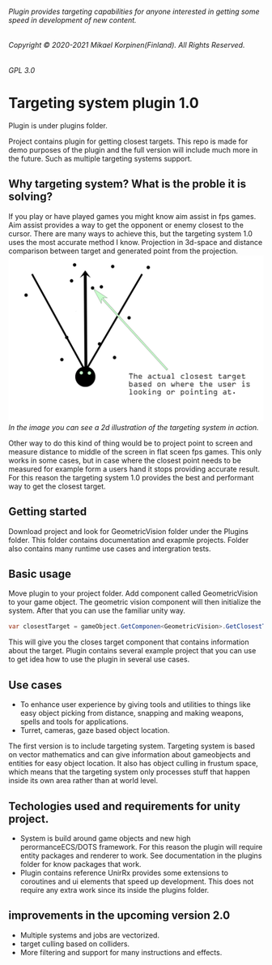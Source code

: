 ###### Plugin provides targeting capabilities for anyone interested in getting some speed in development of new content.
###### Copyright © 2020-2021 Mikael Korpinen(Finland). All Rights Reserved.
###### GPL 3.0

# Targeting system plugin 1.0
Plugin is under plugins folder.


Project contains plugin for getting closest targets.
This repo is made for demo purposes of the plugin and the full version will include much more in the future.
Such as multiple targeting systems support. 

## Why targeting system? What is the proble it is solving?

If you play or have played games you might know aim assist in fps games. Aim assist provides a way to get the opponent or enemy closest to the cursor.
There are many ways to achieve this, but the targeting system 1.0 uses the most accurate method I know. Projection in 3d-space and distance comparison between target and generated point from the projection.
![This is an image](https://github.com/MikaelKorpinen/unity-3d-tools-and-utilities/blob/master/TargetingExampleImage%20copy.jpg)
*In the image you can see a 2d illustration of the targeting system in action.*

Other way to do this kind of thing would be to project point to screen and measure distance to middle of the screen in flat sceen fps games. This only works in some cases,
but in case where the closest point needs to be measured for example form a users hand it stops providing accurate result. For this reason the targeting system 1.0 provides the best and performant way to get the closest target.

## Getting started
Download project and look for GeometricVision folder under the Plugins folder. This folder contains documentation and exapmle projects. Folder also contains many runtime use cases and intergration tests.

## Basic usage
Move plugin to your project folder. Add component called GeometricVision to your game object. The geometric vision component will then initialize the system.
After that you can use the familiar unity way.
```csharp
var closestTarget = gameObject.GetComponen<GeometricVision>.GetClosestTarget();
```
This will give you the closes target component that contains information about the target.
Plugin contains several example project that you can use to get idea how to use the plugin in several use cases.

## Use cases
- To enhance user experience by giving tools and utilities to things like easy object picking from distance, snapping and making weapons, spells and tools for applications.
- Turret, cameras, gaze based object location.

The first version is to include targeting system.
Targeting system is based on vector mathematics and can give information about gameobjects and entities for easy object location.
It also has object culling in frustum space, which means that the targeting system only processes stuff that happen inside its own area rather than at world level.

## Techologies used and requirements for unity project.
- System is build around game objects and new high perormanceECS/DOTS framework. For this reason the plugin will require entity packages and renderer to work. See documentation in the plugins folder for know packages that work.
- Plugin contains reference UnirRx provides some extensions to coroutines and ui elements that speed up development. This does not require any extra work since its inside the plugins folder.

## improvements in the upcoming version 2.0
- Multiple systems and jobs are vectorized.
- target culling based on colliders.
- More filtering and support for many instructions and effects.

